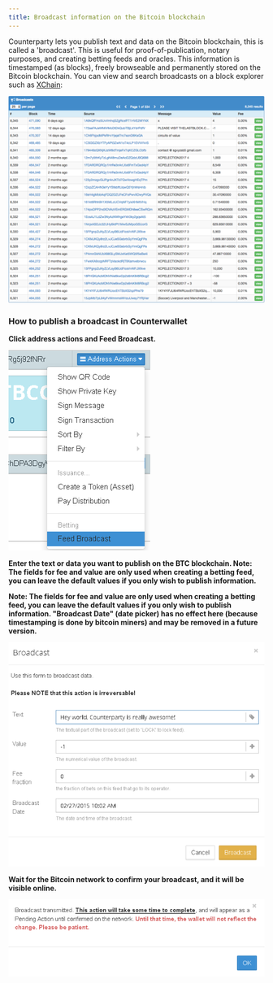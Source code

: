 ```yaml
---
title: Broadcast information on the Bitcoin blockchain
---
```


Counterparty lets you publish text and data on the Bitcoin blockchain, this is called a 'broadcast'. This is useful for proof-of-publication, notary purposes, and creating betting feeds and oracles. This information is timestamped (as blocks), freely browseable and permanently stored on the Bitcoin blockchain. You can view and search broadcasts on a block explorer such as [XChain](https://xchain.io/broadcasts):

![](../../../static/img/broadcast1.png)

### How to publish a broadcast in Counterwallet

**Click address actions and Feed Broadcast.**

![](../../../static/img/broadcast2.png)

**Enter the text or data you want to publish on the BTC blockchain. Note: The fields for fee and value are only used when creating a betting feed, you can leave the default values if you only wish to publish information.**

**Note: The fields for fee and value are only used when creating a betting feed, you can leave the default values if you only wish to publish information. "Broadcast Date" (date picker) has no effect here (because timestamping is done by bitcoin miners) and may be removed in a future version.**

![](../../../static/img/broadcast3.png)

**Wait for the Bitcoin network to confirm your broadcast, and it will be visible online.**

![](../../../static/img/broadcast4.png)
